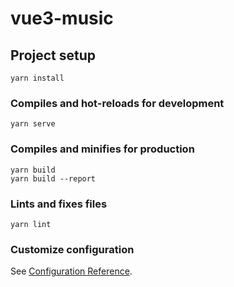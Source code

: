 # vue3-music

## Project setup
```
yarn install
```

### Compiles and hot-reloads for development
```
yarn serve
```

### Compiles and minifies for production
```
yarn build
yarn build --report
```

### Lints and fixes files
```
yarn lint
```

### Customize configuration
See [Configuration Reference](https://cli.vuejs.org/config/).
